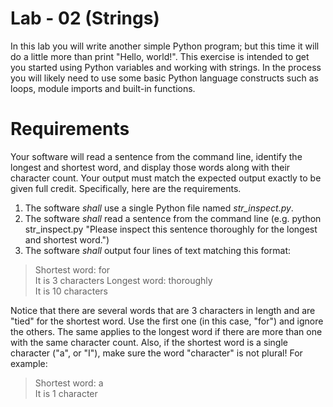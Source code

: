 # Lab - 02 (Strings)

In this lab you will write another simple Python program; but this time it will do a little more than print "Hello, world!".  This exercise is intended to get you started using Python variables and working with strings.  In the process you will likely need to use some basic Python language constructs such as loops, module imports and built-in functions.

# Requirements

Your software will read a sentence from the command line, identify the longest and shortest word, and display those words along with their character count. Your output must match the expected output exactly to be given full credit. Specifically, here are the requirements.
1. The software _shall_ use a single Python file named _str_inspect.py_.
2. The software _shall_ read a sentence from the command line (e.g. python str_inspect.py "Please inspect this sentence thoroughly for the longest and shortest word.")
3. The software _shall_ output four lines of text matching this format:  
  >Shortest word: for    
  It is 3 characters
  Longest word: thoroughly    
  It is 10 characters
  
Notice that there are several words that are 3 characters in length and are "tied" for the shortest word.  Use the first one (in this case, "for") and ignore the others.  The same applies to the longest word if there are more than one with the same character count.  Also, if the shortest word is a single character ("a", or "I"), make sure the word "character" is not plural! For example:
  >Shortest word: a    
  It is 1 character
